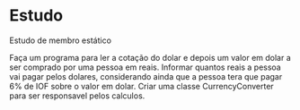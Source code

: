 # Estudo
Estudo de membro estático

Faça um programa para ler a cotação do dolar e depois um valor em dolar a ser comprado por uma pessoa em reais.
Informar quantos reais a pessoa vai pagar pelos dolares, considerando ainda que a pessoa tera que pagar 6% de IOF sobre o valor em dolar.
Criar uma classe CurrencyConverter para ser responsavel pelos calculos.
